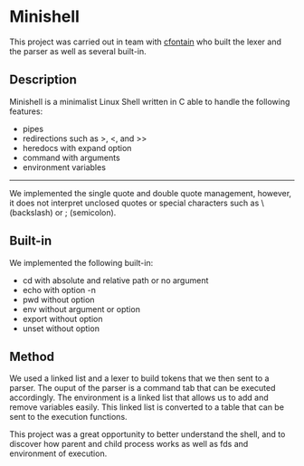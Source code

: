# Minishell
This project was carried out in team with [cfontain](https://github.com/clfontain) who built the lexer and the parser as well as several built-in.
## Description
Minishell is a minimalist Linux Shell written in C able to handle the following features:
- pipes
- redirections such as >, <, and >>
- heredocs with expand option
- command with arguments
- environment variables
---
We implemented the single quote and double quote management, however, it does not interpret unclosed quotes or special characters such as \ (backslash) or ; (semicolon).
## Built-in
We implemented the following built-in:
- cd with absolute and relative path or no argument
- echo with option -n
- pwd without option
- env without argument or option
- export without option
- unset without option

## Method
We used a linked list and a lexer to build tokens that we then sent to a parser. The ouput of the parser is a command tab that can be executed accordingly.
The environment is a linked list that allows us to add and remove variables easily. This linked list is converted to a table that can be sent to the execution functions.

This project was a great opportunity to better understand the shell, and to discover how parent and child process works as well as fds and environment of execution.
